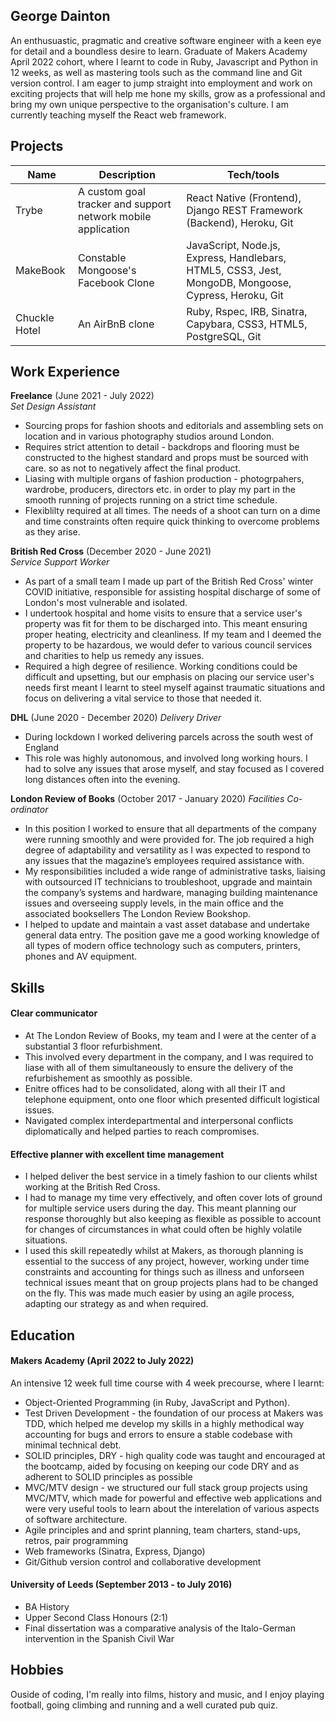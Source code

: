 ## George Dainton

An enthusuastic, pragmatic and creative software engineer with a keen eye for detail and a boundless desire to learn. Graduate of Makers Academy April 2022 cohort, where I learnt to code in Ruby, Javascript and Python in 12 weeks, as well as mastering tools such as the command line and Git version control. I am eager to jump straight into employment and work on exciting projects that will help me hone my skills, grow as a professional and bring my own unique perspective to the organisation's culture. I am currently teaching myself the React web framework.

## Projects

| Name                         | Description       | Tech/tools        |
| ---------------------------- | ----------------- | ----------------- |
| Trybe           | A custom goal tracker and support network mobile application  | React Native (Frontend), Django REST Framework (Backend), Heroku, Git |
| MakeBook | Constable Mongoose's Facebook Clone | JavaScript, Node.js, Express, Handlebars, HTML5, CSS3, Jest, MongoDB, Mongoose, Cypress, Heroku, Git             |
| Chuckle Hotel | An AirBnB clone | Ruby, Rspec, IRB, Sinatra, Capybara, CSS3, HTML5, PostgreSQL, Git

## Work Experience

**Freelance** (June 2021 - July 2022)  
_Set Design Assistant_

- Sourcing props for fashion shoots and editorials and assembling sets on location and in various photography studios around London.
- Requires strict attention to detail - backdrops and flooring must be constructed to the highest standard and props must be sourced with care. so as not to negatively affect the final product.
- Liasing with multiple organs of fashion production - photogrpahers, wardrobe, producers, directors etc. in order to play my part in the smooth running of projects running on a strict time schedule.
- Flexiblilty required at all times. The needs of a shoot can turn on a dime and time constraints often require quick thinking to overcome problems as they arise.

**British Red Cross** (December 2020 - June 2021)  
_Service Support Worker_

- As part of a small team I made up part of the British Red Cross' winter COVID initiative, responsible for assisting hospital discharge of some of London's most vulnerable and isolated.
- I undertook hospital and home visits to ensure that a service user's property was fit for them to be discharged into. This meant ensuring proper heating, electricity and cleanliness. If my team and I deemed the property to be hazardous, we would defer to various council services and charities to help us remedy any issues.
- Required a high degree of resilience. Working conditions could be difficult and upsetting, but our emphasis on placing our service user's needs first meant I learnt to steel myself against traumatic situations and focus on delivering a vital service to those that needed it.

**DHL** (June 2020 - December 2020)
_Delivery Driver_

- During lockdown I worked delivering parcels across the south west of England
- This role was highly autonomous, and involved long working hours. I had to solve any issues that arose myself, and stay focused as I covered long distances often into the evening.

**London Review of Books** (October 2017 - January 2020)
_Facilities Co-ordinator_

- In this position I worked to ensure that all departments of the company were running smoothly and were provided for. The job required a high degree of adaptability and versatility as I was expected to respond to any issues that the magazine’s employees required assistance with. 
- My responsibilities included a wide range of administrative tasks, liaising with outsourced IT technicians to troubleshoot, upgrade and maintain the company’s systems and hardware, managing building maintenance issues and overseeing supply levels, in the main office and the associated booksellers The London Review Bookshop. 
- I helped to update and maintain a vast asset database and undertake general data entry. The position gave me a good working knowledge of all types of modern office technology such as computers, printers, phones and AV equipment. 


## Skills

#### Clear communicator

- At The London Review of Books, my team and I were at the center of a substantial 3 floor refurbishment.
- This involved every department in the company, and I was required to liase with all of them simultaneously to ensure the delivery of the refurbishement as smoothly as possible.
- Enitre offices had to be consolidated, along with all their IT and telephone equipment, onto one floor which presented difficult logistical issues.
- Navigated complex interdepartmental and interpersonal conflicts diplomatically and helped parties to reach compromises. 

#### Effective planner with excellent time management

- I helped deliver the best service in a timely fashion to our clients whilst working at the British Red Cross.
- I had to manage my time very effectively, and often cover lots of ground for multiple service users during the day. This meant planning our response thoroughly but also keeping as flexible as possible to account for changes of circumstances in what could often be highly volatile situations.
- I used this skill repeatedly whilst at Makers, as thorough planning is essential to the success of any project, however, working under time constraints and accounting for things such as illness and unforseen technical issues meant that on group projects plans had to be changed on the fly. This was made much easier by using an agile process, adapting our strategy as and when required.

#### 

## Education

#### Makers Academy (April 2022 to July 2022)

An intensive 12 week full time course with 4 week precourse, where I learnt:
- Object-Oriented Programming (in Ruby, JavaScript and Python).
- Test Driven Development - the foundation of our process at Makers was TDD, which helped me develop my skills in a highly methodical way accounting for bugs and errors to ensure a stable codebase with minimal technical debt.
- SOLID principles, DRY - high quality code was taught and encouraged at the bootcamp, aided by focusing on keeping our code DRY and as adherent to SOLID principles as possible
- MVC/MTV design - we structured our full stack group projects using MVC/MTV, which made for powerful and effective web applications and were very useful tools to learn about the interelation of various aspects of software architecture.
- Agile principles and and sprint planning, team charters, stand-ups, retros, pair programming
- Web frameworks (Sinatra, Express, Django)
- Git/Github version control and collaborative development

#### University of Leeds (September 2013 -  to July 2016)

- BA History
- Upper Second Class Honours (2:1)
- Final dissertation was a comparative analysis of the Italo-German intervention in the Spanish Civil War

## Hobbies

Ouside of coding, I'm really into films, history and music, and I enjoy playing football, going climbing and running and a well curated pub quiz.
